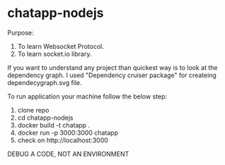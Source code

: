 # chatapp-nodejs

Purpose:
1. To learn Websocket Protocol.
2. To learn socket.io library.

If you want to understand any project than quickest way is to look at the dependency graph.
I used "Dependency cruiser package" for createing dependecygraph.svg file.

To run application your machine follow the below step:
1. clone repo
2. cd chatapp-nodejs
3. docker build -t chatapp .
4. docker run -p 3000:3000 chatapp
5. check on http://localhost:3000

DEBUG A CODE, NOT AN ENVIRONMENT
